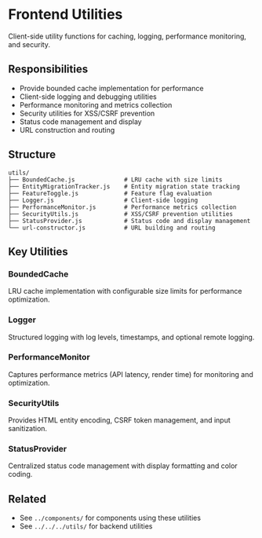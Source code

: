 # Frontend Utilities

Client-side utility functions for caching, logging, performance monitoring, and security.

## Responsibilities

- Provide bounded cache implementation for performance
- Client-side logging and debugging utilities
- Performance monitoring and metrics collection
- Security utilities for XSS/CSRF prevention
- Status code management and display
- URL construction and routing

## Structure

```
utils/
├── BoundedCache.js              # LRU cache with size limits
├── EntityMigrationTracker.js    # Entity migration state tracking
├── FeatureToggle.js             # Feature flag evaluation
├── Logger.js                    # Client-side logging
├── PerformanceMonitor.js        # Performance metrics collection
├── SecurityUtils.js             # XSS/CSRF prevention utilities
├── StatusProvider.js            # Status code and display management
└── url-constructor.js           # URL building and routing
```

## Key Utilities

### BoundedCache

LRU cache implementation with configurable size limits for performance optimization.

### Logger

Structured logging with log levels, timestamps, and optional remote logging.

### PerformanceMonitor

Captures performance metrics (API latency, render time) for monitoring and optimization.

### SecurityUtils

Provides HTML entity encoding, CSRF token management, and input sanitization.

### StatusProvider

Centralized status code management with display formatting and color coding.

## Related

- See `../components/` for components using these utilities
- See `../../../utils/` for backend utilities
